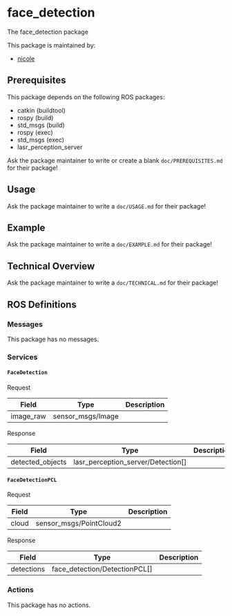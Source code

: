 # face_detection

The face_detection package

This package is maintained by:
- [nicole](mailto:nicole@todo.todo)

## Prerequisites

This package depends on the following ROS packages:
- catkin (buildtool)
- rospy (build)
- std_msgs (build)
- rospy (exec)
- std_msgs (exec)
- lasr_perception_server

Ask the package maintainer to write or create a blank `doc/PREREQUISITES.md` for their package!

## Usage

Ask the package maintainer to write a `doc/USAGE.md` for their package!

## Example

Ask the package maintainer to write a `doc/EXAMPLE.md` for their package!

## Technical Overview

Ask the package maintainer to write a `doc/TECHNICAL.md` for their package!

## ROS Definitions

### Messages

This package has no messages.

### Services

#### `FaceDetection`

Request

| Field | Type | Description |
|:-:|:-:|---|
| image_raw | sensor_msgs/Image |  |

Response

| Field | Type | Description |
|:-:|:-:|---|
| detected_objects | lasr_perception_server/Detection[] |  |

#### `FaceDetectionPCL`

Request

| Field | Type | Description |
|:-:|:-:|---|
| cloud | sensor_msgs/PointCloud2 |  |

Response

| Field | Type | Description |
|:-:|:-:|---|
| detections | face_detection/DetectionPCL[] |  |


### Actions

This package has no actions.
